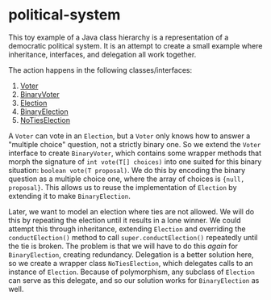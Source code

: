 # political-system

This toy example of a Java class hierarchy is a representation of a democratic political system.  It is an attempt to create a small example where inheritance, interfaces, and delegation all work together.

The action happens in the following classes/interfaces:

1. [Voter](src/main/java/politics/Voter.java)
2. [BinaryVoter](src/main/java/politics/BinaryVoter.java)
3. [Election](src/main/java/politics/Election.java)
4. [BinaryElection](src/main/java/politics/BinaryElection.java)
5. [NoTiesElection](src/main/java/politics/NoTiesElection.java)

A ```Voter``` can vote in an ```Election```, but a ```Voter``` only knows how to answer a "multiple choice" question, not a strictly binary one.  So we extend the ```Voter``` interface to create ```BinaryVoter```, which contains some wrapper methods that morph the signature of ```int vote(T[] choices)``` into one suited for this binary situation: ```boolean vote(T proposal)```.  We do this by encoding the binary question as a multiple choice one, where the array of choices is ```{null, proposal}```.  This allows us to reuse the implementation of ```Election``` by extending it to make ```BinaryElection```.

Later, we want to model an election where ties are not allowed.  We will do this by repeating the election until it results in a lone winner.  We could attempt this through inheritance, extending ```Election``` and overriding the ```conductElection()``` method to call ```super.conductElection()``` repeatedly until the tie is broken.  The problem is that we will have to do this *again* for ```BinaryElection```, creating redundancy.  Delegation is a better solution here, so we create a wrapper class ```NoTiesElection```, which delegates calls to an instance of ```Election```.  Because of polymorphism, any subclass of ```Election``` can serve as this delegate, and so our solution works for ```BinaryElection``` as well.